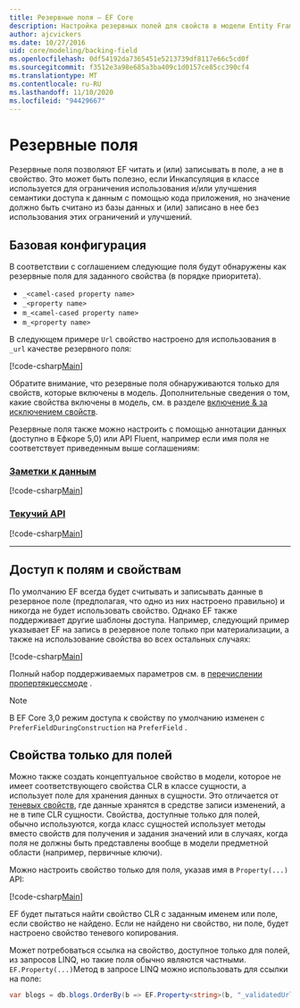 ```yaml
---
title: Резервные поля — EF Core
description: Настройка резервных полей для свойств в модели Entity Framework Core
author: ajcvickers
ms.date: 10/27/2016
uid: core/modeling/backing-field
ms.openlocfilehash: 0df54192da7365451e5213739df8117e66c5cd0f
ms.sourcegitcommit: f3512e3a98e685a3ba409c1d0157ce85cc390cf4
ms.translationtype: MT
ms.contentlocale: ru-RU
ms.lasthandoff: 11/10/2020
ms.locfileid: "94429667"
---
```

# <a name="backing-fields"></a>Резервные поля

Резервные поля позволяют EF читать и (или) записывать в поле, а не в свойство. Это может быть полезно, если Инкапсуляция в классе используется для ограничения использования и/или улучшения семантики доступа к данным с помощью кода приложения, но значение должно быть считано из базы данных и (или) записано в нее без использования этих ограничений и улучшений.

## <a name="basic-configuration"></a>Базовая конфигурация

В соответствии с соглашением следующие поля будут обнаружены как резервные поля для заданного свойства (в порядке приоритета).

* `_<camel-cased property name>`
* `_<property name>`
* `m_<camel-cased property name>`
* `m_<property name>`

В следующем примере `Url` свойство настроено для использования в `_url` качестве резервного поля:

[!code-csharp[Main](../../../samples/core/Modeling/Conventions/BackingField.cs#Sample)]

Обратите внимание, что резервные поля обнаруживаются только для свойств, которые включены в модель. Дополнительные сведения о том, какие свойства включены в модель, см. в разделе [включение & за исключением свойств](xref:core/modeling/entity-properties).

Резервные поля также можно настроить с помощью аннотации данных (доступно в Ефкоре 5,0) или API Fluent, например если имя поля не соответствует приведенным выше соглашениям:

### <a name="data-annotations"></a>[Заметки к данным](#tab/data-annotations)

[!code-csharp[Main](../../../samples/core/Modeling/DataAnnotations/BackingField.cs?name=BackingField&highlight=7)]

### <a name="fluent-api"></a>[Текучий API](#tab/fluent-api)

[!code-csharp[Main](../../../samples/core/Modeling/FluentAPI/BackingField.cs?name=BackingField&highlight=5)]

***

## <a name="field-and-property-access"></a>Доступ к полям и свойствам

По умолчанию EF всегда будет считывать и записывать данные в резервное поле (предполагая, что одно из них настроено правильно) и никогда не будет использовать свойство. Однако EF также поддерживает другие шаблоны доступа. Например, следующий пример указывает EF на запись в резервное поле только при материализации, а также на использование свойства во всех остальных случаях:

[!code-csharp[Main](../../../samples/core/Modeling/FluentAPI/BackingFieldAccessMode.cs?name=BackingFieldAccessMode&highlight=6)]

Полный набор поддерживаемых параметров см. в [перечислении пропертякцессмоде](/dotnet/api/microsoft.entityframeworkcore.propertyaccessmode) .

> [!NOTE]
> В EF Core 3,0 режим доступа к свойству по умолчанию изменен с `PreferFieldDuringConstruction` на `PreferField` .

## <a name="field-only-properties"></a>Свойства только для полей

Можно также создать концептуальное свойство в модели, которое не имеет соответствующего свойства CLR в классе сущности, а использует поле для хранения данных в сущности. Это отличается от [теневых свойств](xref:core/modeling/shadow-properties), где данные хранятся в средстве записи изменений, а не в типе CLR сущности. Свойства, доступные только для полей, обычно используются, когда класс сущностей использует методы вместо свойств для получения и задания значений или в случаях, когда поля не должны быть представлены вообще в модели предметной области (например, первичные ключи).

Можно настроить свойство только для поля, указав имя в `Property(...)` API:

[!code-csharp[Main](../../../samples/core/Modeling/FluentAPI/BackingFieldNoProperty.cs#Sample)]

EF будет пытаться найти свойство CLR с заданным именем или поле, если свойство не найдено. Если не найдено ни свойство, ни поле, будет настроено свойство теневого копирования.

Может потребоваться ссылка на свойство, доступное только для полей, из запросов LINQ, но такие поля обычно являются частными. `EF.Property(...)`Метод в запросе LINQ можно использовать для ссылки на поле:

```csharp
var blogs = db.blogs.OrderBy(b => EF.Property<string>(b, "_validatedUrl"));
```
